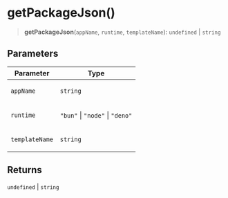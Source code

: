 # getPackageJson()

> **getPackageJson**(`appName`, `runtime`, `templateName`): `undefined` \| `string`

## Parameters

<table>
<thead>
<tr>
<th>Parameter</th>
<th>Type</th>
</tr>
</thead>
<tbody>
<tr>
<td>

`appName`

</td>
<td>

`string`

</td>
</tr>
<tr>
<td>

`runtime`

</td>
<td>

`"bun"` \| `"node"` \| `"deno"`

</td>
</tr>
<tr>
<td>

`templateName`

</td>
<td>

`string`

</td>
</tr>
</tbody>
</table>

## Returns

`undefined` \| `string`
